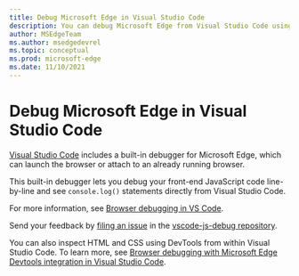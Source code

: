 ```yaml
---
title: Debug Microsoft Edge in Visual Studio Code
description: You can debug Microsoft Edge from Visual Studio Code using the built-in debugger.
author: MSEdgeTeam
ms.author: msedgedevrel
ms.topic: conceptual
ms.prod: microsoft-edge
ms.date: 11/10/2021
---
```

# Debug Microsoft Edge in Visual Studio Code

[Visual Studio Code](https://code.visualstudio.com) includes a built-in debugger for Microsoft Edge, which can launch the browser or attach to an already running browser.

This built-in debugger lets you debug your front-end JavaScript code line-by-line and see `console.log()` statements directly from Visual Studio Code.

For more information, see [Browser debugging in VS Code](https://code.visualstudio.com/docs/nodejs/browser-debugging).

Send your feedback by [filing an issue](https://github.com/microsoft/vscode-js-debug/issues/new) in the [vscode-js-debug repository](https://github.com/microsoft/vscode-js-debug).

You can also inspect HTML and CSS using DevTools from within Visual Studio Code. To learn more, see [Browser debugging with Microsoft Edge Devtools integration in Visual Studio Code](/microsoft-edge/visual-studio-code/microsoft-edge-devtools-extension#browser-debugging-with-microsoft-edge-devtools-integration-in-visual-studio-code).
